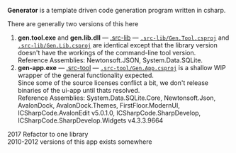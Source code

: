 <!-- title:generator
subtitle: csharp generator library
date: 20170822
author: some dude
 -->

**Generator** is a template driven code generation program written in csharp.

There are generally two versions of this here

1. **gen.tool.exe** and **gen.lib.dll** — [.src-lib](.src-lib) — [`.src-lib/Gen.Tool.csproj`](.src-lib/Gen.Tool.csproj) and  [`.src-lib/Gen.Lib.csproj`](.src-lib/Gen.Lib.csproj) are identical except that the library version doesn't have the workings of the command-line tool version.  
Reference Assemblies: Newtonsoft.JSON, System.Data.SQLite.
2. **gen-app.exe** — [.src-tool](.src-tool) — [`.src-tool/Gen.App.csproj`](.src-tool/Gen.App.csproj) is a shallow WIP wrapper of the general functionality expected.  
Since some of the source licenses conflict a bit, we don't release binaries of the ui-app until thats resolved.  
Reference Assemblies: System.Data.SQLite.Core, Newtonsoft.Json, AvalonDock, AvalonDock.Themes, FirstFloor.ModernUI, ICSharpCode.AvalonEdit v5.0.1.0, ICSharpCode.SharpDevelop, ICSharpCode.SharpDevelop.Widgets v4.3.3.9664


2017 Refactor to one library  
2010-2012 versions of this app exists somewhere